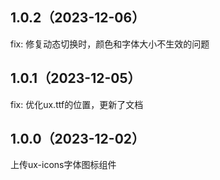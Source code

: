 ## 1.0.2（2023-12-06）
fix: 修复动态切换时，颜色和字体大小不生效的问题
## 1.0.1（2023-12-05）
fix: 优化ux.ttf的位置，更新了文档
## 1.0.0（2023-12-02）
上传ux-icons字体图标组件

